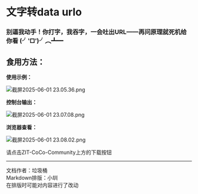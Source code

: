 # 文字转data urlo
### 别逼我动手！你打字，我吞字，一会吐出URL——再问原理就死机给你看 (╯‵□′)╯︵┻━



## **食用方法：**

**使用示例：**

![截屏2025-06-01 23.05.36.png](https://cc.zitzhen.cn/control/文字转data%20urlo-LJT/images/1.png)

**控制台输出：**

![截屏2025-06-01 23.07.08.png](https://cc.zitzhen.cn/control/文字转data%20urlo-LJT/images/2.png)

**浏览器查看：**

![截屏2025-06-01 23.08.02.png](https://cc.zitzhen.cn/control/文字转data%20urlo-LJT/images/3.png)

请点击ZIT-CoCo-Community上方的下载按钮

---
文档作者：垃圾桶  
Markdown排版：小圳  
在排版时可能对内容进行了改动  